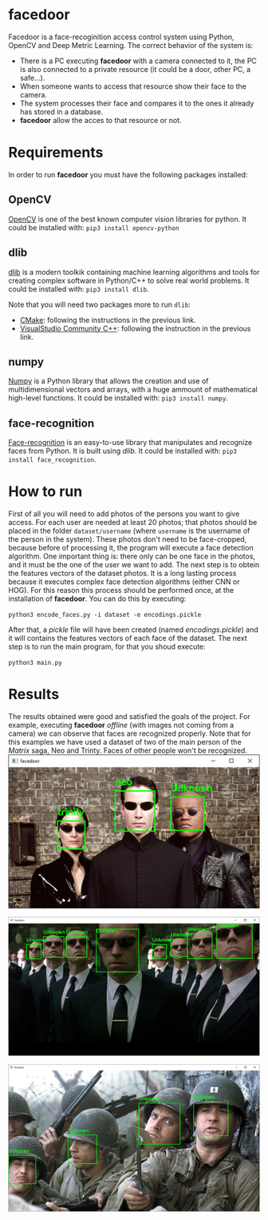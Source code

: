 # facedoor
Facedoor is a face-recoginition access control system using Python, OpenCV and Deep Metric Learning. The correct behavior of the system is: 
- There is a PC executing **facedoor** with a camera connected to it, the PC is also connected to a private resource (it could be a door, other PC, a safe...).
- When someone wants to access that resource show their face to the camera.
- The system processes their face and compares it to the ones it already has stored in a database.
- **facedoor** allow the acces to that resource or not.

# Requirements
In order to run **facedoor** you must have the following packages installed:
## OpenCV
[OpenCV](https://pypi.org/project/opencv-python/) is one of the best known computer vision libraries for python. It could be installed with:
``pip3 install opencv-python``
## dlib
[dlib](http://dlib.net/) is a modern toolkik containing machine learning algorithms and tools for creating complex software in Python/C++ to solve real world problems. It could be installed with: ``pip3 install dlib``.

Note that you will need two packages more to run ``dlib``:
- [CMake](https://cmake.org/install/): following the instructions in the previous link.
- [VisualStudio Community C++](https://visualstudio.microsoft.com/es/thank-you-downloading-visual-studio/?sku=Community&channel=Release&version=VS2022&source=VSFeaturesPage&passive=true&tailored=cplus&cid=2031#cplusplus): following the instruction in the previous link.

## numpy
[Numpy](https://www.google.com/url?sa=t&rct=j&q=&esrc=s&source=web&cd=&cad=rja&uact=8&ved=2ahUKEwilh8fIvfz1AhUjlP0HHeKsBvEQFnoECAcQAQ&url=https%3A%2F%2Fnumpy.org%2F&usg=AOvVaw3L2i9HVc9ZeynETpNrPxO-) is a Python library that allows the creation and use of multidimensional vectors and arrays, with a huge ammount of mathematical high-level functions. It could be installed with: ``pip3 install numpy``.

## face-recognition
[Face-recognition](https://face-recognition.readthedocs.io/en/latest/readme.html) is an easy-to-use library that manipulates and recognize faces from Python. It is built using _dlib_. It could be installed with: ``pip3 install face_recognition``.

# How to run
First of all you will need to add photos of the persons you want to give access. For each user are needed at least 20 photos; that photos should be placed in the folder ``dataset/username`` (where ``username`` is the username of the person in the system). These photos don't need to be face-cropped, because before of processing it, the program will execute a face detection algorithm. One important thing is: there only can be one face in the photos, and it must be the one of the user we want to add. The next step is to obtein the features vectors of the dataset photos. It is a long lasting process because it executes complex face detection algorithms (either CNN or HOG). For this reason this process should be performed once, at the installation of **facedoor**. You can do this by executing:

``python3 encode_faces.py -i dataset -e encodings.pickle``

After that, a *pickle* file will have been created (named _encodings.pickle_) and it will contains the features vectors of each face of the dataset. The next step is to run the main program, for that you shoud execute:

``python3 main.py``

# Results
The results obtained were good and satisfied the goals of the project. For example, executing **facedoor** _offline_ (with images not coming from a camera) we can observe that faces are recognized properly. Note that for this examples we have used a dataset of two of the main person of the _Matrix_ saga, Neo and Trinty. Faces of other people won't be recognized.
![Result 1](https://github.com/jemoncadar/facedoor/blob/main/examples/result2.png?raw=true)

![Result 2](https://github.com/jemoncadar/facedoor/blob/main/examples/result3.png?raw=true)

![Result 3](https://github.com/jemoncadar/facedoor/blob/main/examples/result7.png?raw=true)
